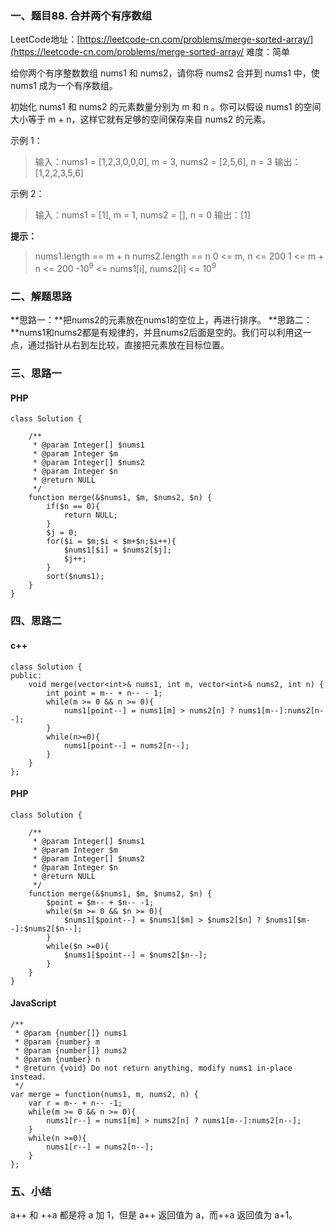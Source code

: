 ### 一、题目88. 合并两个有序数组
LeetCode地址：[https://leetcode-cn.com/problems/merge-sorted-array/](https://leetcode-cn.com/problems/merge-sorted-array/
难度：简单

给你两个有序整数数组 nums1 和 nums2，请你将 nums2 合并到 nums1 中，使 nums1 成为一个有序数组。

初始化 nums1 和 nums2 的元素数量分别为 m 和 n 。你可以假设 nums1 的空间大小等于 m + n，这样它就有足够的空间保存来自 nums2 的元素。

示例 1：
>输入：nums1 = [1,2,3,0,0,0], m = 3, nums2 = [2,5,6], n = 3
>输出：[1,2,2,3,5,6]

示例 2：
>输入：nums1 = [1], m = 1, nums2 = [], n = 0
>输出：[1]

**提示：**
>nums1.length == m + n
>nums2.length == n
>0 <= m, n <= 200
>1 <= m + n <= 200
>-10<sup>9</sup> <= nums1[i], nums2[i] <= 10<sup>9</sup>

### 二、解题思路
**思路一：**把nums2的元素放在nums1的空位上，再进行排序。
**思路二：**nums1和nums2都是有规律的，并且nums2后面是空的。我们可以利用这一点，通过指针从右到左比较，直接把元素放在目标位置。
### 三、思路一
#### PHP
```
class Solution {

    /**
     * @param Integer[] $nums1
     * @param Integer $m
     * @param Integer[] $nums2
     * @param Integer $n
     * @return NULL
     */
    function merge(&$nums1, $m, $nums2, $n) {
        if($n == 0){
            return NULL;
        }
        $j = 0;
        for($i = $m;$i < $m+$n;$i++){
            $nums1[$i] = $nums2[$j];
            $j++;
        }
        sort($nums1);
    }
}
```
### 四、思路二
#### c++
```
class Solution {
public:
    void merge(vector<int>& nums1, int m, vector<int>& nums2, int n) {
        int point = m-- + n-- - 1;
        while(m >= 0 && n >= 0){
            nums1[point--] = nums1[m] > nums2[n] ? nums1[m--]:nums2[n--];
        }
        while(n>=0){
            nums1[point--] = nums2[n--];
        }
    }
};
```
#### PHP
```
class Solution {

    /**
     * @param Integer[] $nums1
     * @param Integer $m
     * @param Integer[] $nums2
     * @param Integer $n
     * @return NULL
     */
    function merge(&$nums1, $m, $nums2, $n) {
        $point = $m-- + $n-- -1;
        while($m >= 0 && $n >= 0){
            $nums1[$point--] = $nums1[$m] > $nums2[$n] ? $nums1[$m--]:$nums2[$n--];
        }
        while($n >=0){
            $nums1[$point--] = $nums2[$n--];
        }
    }
}
```
#### JavaScript
```
/**
 * @param {number[]} nums1
 * @param {number} m
 * @param {number[]} nums2
 * @param {number} n
 * @return {void} Do not return anything, modify nums1 in-place instead.
 */
var merge = function(nums1, m, nums2, n) {
    var r = m-- + n-- -1;
    while(m >= 0 && n >= 0){
        nums1[r--] = nums1[m] > nums2[n] ? nums1[m--]:nums2[n--];
    }
    while(n >=0){
        nums1[r--] = nums2[n--];
    }
};
```
### 五、小结
 a++ 和 ++a 都是将 a 加 1，但是 a++ 返回值为 a，而++a 返回值为 a+1。